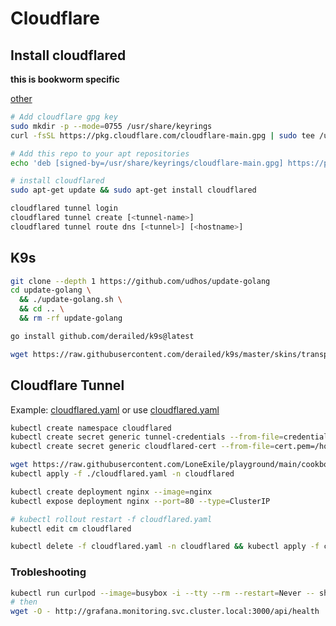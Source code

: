 # Cloudflare

## Install cloudflared

**this is bookworm specific**

[other](https://developers.cloudflare.com/cloudflare-one/connections/connect-networks/downloads/)

```bash
# Add cloudflare gpg key
sudo mkdir -p --mode=0755 /usr/share/keyrings
curl -fsSL https://pkg.cloudflare.com/cloudflare-main.gpg | sudo tee /usr/share/keyrings/cloudflare-main.gpg >/dev/null

# Add this repo to your apt repositories
echo 'deb [signed-by=/usr/share/keyrings/cloudflare-main.gpg] https://pkg.cloudflare.com/cloudflared bookworm main' | sudo tee /etc/apt/sources.list.d/cloudflared.list

# install cloudflared
sudo apt-get update && sudo apt-get install cloudflared

cloudflared tunnel login
cloudflared tunnel create [<tunnel-name>]
cloudflared tunnel route dns [<tunnel>] [<hostname>]
```

## K9s

```bash
git clone --depth 1 https://github.com/udhos/update-golang
cd update-golang \
  && ./update-golang.sh \
  && cd .. \
  && rm -rf update-golang

go install github.com/derailed/k9s@latest

wget https://raw.githubusercontent.com/derailed/k9s/master/skins/transparent.yml -O ~/.config/k9s/skin.yml
```

## Cloudflare Tunnel

Example:
[cloudflared.yaml](https://github.com/cloudflare/argo-tunnel-examples/blob/master/named-tunnel-k8s/cloudflared.yaml)
or use [cloudflared.yaml](./cloudflared.yaml)

```bash
kubectl create namespace cloudflared
kubectl create secret generic tunnel-credentials --from-file=credentials.json=/home/le/.cloudflared/<YOUR_TUNNEL_ID>.json -n cloudflared
kubectl create secret generic cloudflared-cert --from-file=cert.pem=/home/le/.cloudflared/cert.pem -n cloudflared

wget https://raw.githubusercontent.com/LoneExile/playground/main/cookbook/k3s/cloudflared.yaml
kubectl apply -f ./cloudflared.yaml -n cloudflared

kubectl create deployment nginx --image=nginx
kubectl expose deployment nginx --port=80 --type=ClusterIP

# kubectl rollout restart -f cloudflared.yaml
kubectl edit cm cloudflared

kubectl delete -f cloudflared.yaml -n cloudflared && kubectl apply -f cloudflared.yaml -n cloudflared

```

### Trobleshooting

```bash
kubectl run curlpod --image=busybox -i --tty --rm --restart=Never -- sh
# then
wget -O - http://grafana.monitoring.svc.cluster.local:3000/api/health
```
